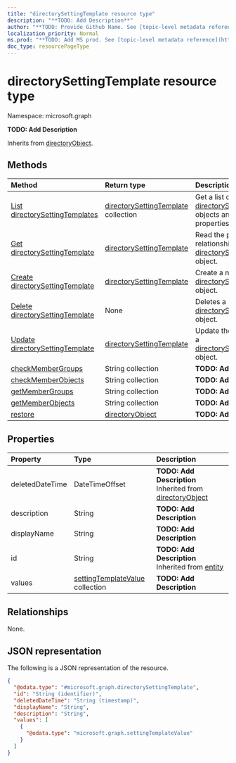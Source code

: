 ```yaml
---
title: "directorySettingTemplate resource type"
description: "**TODO: Add Description**"
author: "**TODO: Provide Github Name. See [topic-level metadata reference](https://msgo.azurewebsites.net/add/document/guidelines/metadata.html#topic-level-metadata)**"
localization_priority: Normal
ms.prod: "**TODO: Add MS prod. See [topic-level metadata reference](https://msgo.azurewebsites.net/add/document/guidelines/metadata.html#topic-level-metadata)**"
doc_type: resourcePageType
---
```


# directorySettingTemplate resource type


Namespace: microsoft.graph

**TODO: Add Description**


Inherits from [directoryObject](../resources/directoryobject.md).

## Methods
|Method|Return type|Description|
|:---|:---|:---|
|[List directorySettingTemplates](../api/directorysettingtemplate-list.md)|[directorySettingTemplate](../resources/directorysettingtemplate.md) collection|Get a list of the [directorySettingTemplate](../resources/directorysettingtemplate.md) objects and their properties.|
|[Get directorySettingTemplate](../api/directorysettingtemplate-get.md)|[directorySettingTemplate](../resources/directorysettingtemplate.md)|Read the properties and relationships of a [directorySettingTemplate](../resources/directorysettingtemplate.md) object.|
|[Create directorySettingTemplate](../api/directorysettingtemplate-post-directorysettingtemplates.md)|[directorySettingTemplate](../resources/directorysettingtemplate.md)|Create a new [directorySettingTemplate](../resources/directorysettingtemplate.md) object.|
|[Delete directorySettingTemplate](../api/directorysettingtemplate-delete.md)|None|Deletes a [directorySettingTemplate](../resources/directorysettingtemplate.md) object.|
|[Update directorySettingTemplate](../api/directorysettingtemplate-update.md)|[directorySettingTemplate](../resources/directorysettingtemplate.md)|Update the properties of a [directorySettingTemplate](../resources/directorysettingtemplate.md) object.|
|[checkMemberGroups](../api/directorysettingtemplate-checkmembergroups.md)|String collection|**TODO: Add Description**|
|[checkMemberObjects](../api/directorysettingtemplate-checkmemberobjects.md)|String collection|**TODO: Add Description**|
|[getMemberGroups](../api/directorysettingtemplate-getmembergroups.md)|String collection|**TODO: Add Description**|
|[getMemberObjects](../api/directorysettingtemplate-getmemberobjects.md)|String collection|**TODO: Add Description**|
|[restore](../api/directorysettingtemplate-restore.md)|[directoryObject](../resources/directoryobject.md)|**TODO: Add Description**|

## Properties
|Property|Type|Description|
|:---|:---|:---|
|deletedDateTime|DateTimeOffset|**TODO: Add Description** Inherited from [directoryObject](../resources/directoryobject.md)|
|description|String|**TODO: Add Description**|
|displayName|String|**TODO: Add Description**|
|id|String|**TODO: Add Description** Inherited from [entity](../resources/entity.md)|
|values|[settingTemplateValue](../resources/settingtemplatevalue.md) collection|**TODO: Add Description**|

## Relationships
None.

## JSON representation
The following is a JSON representation of the resource.
<!-- {
  "blockType": "resource",
  "keyProperty": "id",
  "@odata.type": "microsoft.graph.directorySettingTemplate",
  "baseType": "microsoft.graph.directoryObject",
  "openType": true
}
-->
``` json
{
  "@odata.type": "#microsoft.graph.directorySettingTemplate",
  "id": "String (identifier)",
  "deletedDateTime": "String (timestamp)",
  "displayName": "String",
  "description": "String",
  "values": [
    {
      "@odata.type": "microsoft.graph.settingTemplateValue"
    }
  ]
}
```

